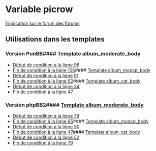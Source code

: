 # Variable picrow
[Explication sur le forum des forums](http://forum.forumactif.com/t294113-listing-des-variables#picrow)
## Utilisations dans les templates
### Version PunBB#### [Template album_moderate_body](punbb/album_moderate_body.md)
* [Début de condition à la ligne 96](../punbb/album_moderate_body.tpl#L96)
* [Fin de condition à la ligne 106](../punbb/album_moderate_body.tpl#L106)#### [Template album_modcp_body](punbb/album_modcp_body.md)
* [Début de condition à la ligne 51](../punbb/album_modcp_body.tpl#L51)
* [Fin de condition à la ligne 62](../punbb/album_modcp_body.tpl#L62)#### [Template album_cat_body](punbb/album_cat_body.md)
* [Début de condition à la ligne 34](../punbb/album_cat_body.tpl#L34)
* [Fin de condition à la ligne 47](../punbb/album_cat_body.tpl#L47)
### Version phpBB2#### [Template album_moderate_body](subsilver/album_moderate_body.md)
* [Début de condition à la ligne 79](../subsilver/album_moderate_body.tpl#L79)
* [Fin de condition à la ligne 95](../subsilver/album_moderate_body.tpl#L95)#### [Template album_modcp_body](subsilver/album_modcp_body.md)
* [Début de condition à la ligne 30](../subsilver/album_modcp_body.tpl#L30)
* [Fin de condition à la ligne 47](../subsilver/album_modcp_body.tpl#L47)#### [Template album_cat_body](subsilver/album_cat_body.md)
* [Début de condition à la ligne 52](../subsilver/album_cat_body.tpl#L52)
* [Fin de condition à la ligne 79](../subsilver/album_cat_body.tpl#L79)